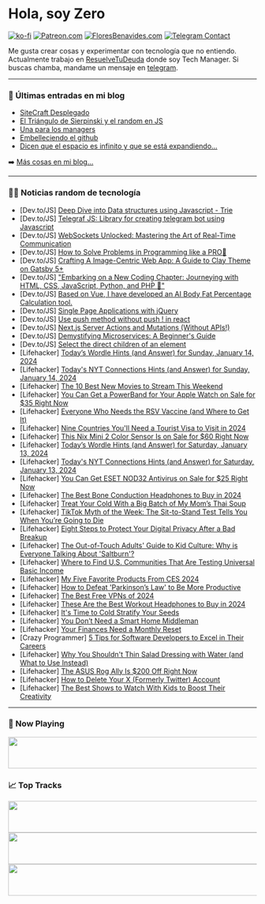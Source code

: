 # Hola, soy Zero

[![ko-fi](https://ko-fi.com/img/githubbutton_sm.svg)](https://ko-fi.com/J3J4N0LUK)
[![Patreon.com](https://img.shields.io/endpoint.svg?url=https%3A%2F%2Fshieldsio-patreon.vercel.app%2Fapi%3Fusername%3Dzerodragon%26type%3Dpatrons&style=for-the-badge)](https://patreon.com/zerodragon)
[![FloresBenavides.com](https://img.shields.io/website?down_message=oops&label=MiBlog&style=for-the-badge&up_message=online&url=https%3A%2F%2Ffloresbenavides.com)](https://floresbenavides.com)
[![Telegram Contact](https://img.shields.io/badge/escr%C3%ADbeme-ZeroDragon-%2326A5E4?style=for-the-badge&logo=telegram)](https://t.me/zerodragon)

Me gusta crear cosas y experimentar con tecnología que no entiendo.
Actualmente trabajo en [ResuelveTuDeuda](http://github.com/resuelve) donde soy Tech Manager.
Si buscas chamba, mandame un mensaje en [telegram](https://t.me/zerodragon).

---

### 📕 Últimas entradas en mi blog
<!-- BLOG-POST-LIST:START -->
- [SiteCraft Desplegado](https://floresbenavides.com/sitecraft-desplegado/)
- [El Triángulo de Sierpinski y el random en JS](https://floresbenavides.com/el-triangulo-de-sierpinski-y-el-random-en-js/)
- [Una para los managers](https://floresbenavides.com/una-para-los-managers/)
- [Embelleciendo el github](https://floresbenavides.com/embelleciendo-el-github/)
- [Dicen que el espacio es infinito y que se está expandiendo…](https://floresbenavides.com/dicen-que-el-espacio-es-infinito-y-que-se-esta-expandiendo/)
<!-- BLOG-POST-LIST:END -->

➡️ [Más cosas en mi blog...](https://floresbenavides.com)

---

### 👨‍💻 Noticias random de tecnología
<!-- TECH-POSTS:START -->
- [Dev.to/JS] [Deep Dive into Data structures using Javascript - Trie](https://dev.to/humblecoder00/deep-dive-into-data-structures-using-javascript-trie-1i3l)
- [Dev.to/JS] [Telegraf JS: Library for creating telegram bot using Javascript](https://dev.to/hoomehrsanatkar/telegrafjs-library-for-creating-telegram-bot-with-javascript-ek6)
- [Dev.to/JS] [WebSockets Unlocked: Mastering the Art of Real-Time Communication](https://dev.to/raunakgurud09/websockets-unlocked-mastering-the-art-of-real-time-communication-2lnj)
- [Dev.to/JS] [How to Solve Problems in Programming like a PRO🦾](https://dev.to/codewithshahan/how-to-solve-problems-in-programming-beginners-guide-420d)
- [Dev.to/JS] [Crafting A Image-Centric Web App: A Guide to Clay Theme on Gatsby 5+](https://dev.to/travisl/crafting-a-image-centric-web-app-a-guide-to-clay-theme-on-gatsby-5-ep5)
- [Dev.to/JS] [&quot;Embarking on a New Coding Chapter: Journeying with HTML, CSS, JavaScript, Python, and PHP 🚀&quot;](https://dev.to/fomal7070/embarking-on-a-new-coding-chapter-journeying-with-html-css-javascript-python-and-php--5bh3)
- [Dev.to/JS] [Based on Vue, I have developed an AI Body Fat Percentage Calculation tool.](https://dev.to/lesliele/based-on-vue-i-have-developed-an-ai-body-fat-percentage-calculation-tool-51fa)
- [Dev.to/JS] [Single Page Applications with jQuery](https://dev.to/jstag/single-page-applications-with-jquery-1bfh)
- [Dev.to/JS] [Use push method without push ! in react](https://dev.to/manojconcept/use-push-method-without-push-in-react-5feo)
- [Dev.to/JS] [Next.js Server Actions and Mutations &lpar;Without APIs!&rpar;](https://dev.to/mohammedpoolwala/nextjs-server-actions-and-mutations-without-apis-4e7n)
- [Dev.to/JS] [Demystifying Microservices: A Beginner&#39;s Guide](https://dev.to/aswanth6000/demystifying-microservices-a-beginners-guide-11kp)
- [Dev.to/JS] [Select the direct children of an element](https://dev.to/phuocng/select-the-direct-children-of-an-element-3bcc)
- [Lifehacker] [Today’s Wordle Hints &lpar;and Answer&rpar; for Sunday, January 14, 2024](https://lifehacker.com/entertainment/wordle-answer-today-january-14-2024)
- [Lifehacker] [Today&#39;s NYT Connections Hints &lpar;and Answer&rpar; for Sunday, January 14, 2024](https://lifehacker.com/entertainment/nyt-connections-answer-today-january-14-2024)
- [Lifehacker] [The 10 Best New Movies to Stream This Weekend](https://lifehacker.com/entertainment/best-new-movies-stream-this-weekend)
- [Lifehacker] [You Can Get a PowerBand for Your Apple Watch on Sale for $35 Right Now](https://lifehacker.com/tech/powerband-apple-watch-sale)
- [Lifehacker] [Everyone Who Needs the RSV Vaccine &lpar;and Where to Get It&rpar;](https://lifehacker.com/health/where-to-get-rsv-vaccine)
- [Lifehacker] [Nine Countries You&#39;ll Need a Tourist Visa to Visit in 2024](https://lifehacker.com/travel/these-countries-require-a-tourist-visa-for-travel-from-the-united-states)
- [Lifehacker] [This Nix Mini 2 Color Sensor Is on Sale for $60 Right Now](https://lifehacker.com/nix-color-sensor-sale)
- [Lifehacker] [Today’s Wordle Hints &lpar;and Answer&rpar; for Saturday, January 13, 2024](https://lifehacker.com/entertainment/wordle-answer-today-january-13-2024)
- [Lifehacker] [Today&#39;s NYT Connections Hints &lpar;and Answer&rpar; for Saturday, January 13, 2024](https://lifehacker.com/entertainment/nyt-connections-answer-today-january-13-2024)
- [Lifehacker] [You Can Get ESET NOD32 Antivirus on Sale for $25 Right Now](https://lifehacker.com/tech/eset-antivirus-sale)
- [Lifehacker] [The Best Bone Conduction Headphones to Buy in 2024](https://lifehacker.com/tech/best-bone-conduction-headphones-for-running-swimming)
- [Lifehacker] [Treat Your Cold With a Big Batch of My Mom’s Thai Soup](https://lifehacker.com/food-drink/make-my-moms-thai-jok-rice-porridge-recipe)
- [Lifehacker] [TikTok Myth of the Week: The Sit-to-Stand Test Tells You When You’re Going to Die](https://lifehacker.com/health/tiktok-myth-sit-stand-test-tells-when-youre-going-to-die)
- [Lifehacker] [Eight Steps to Protect Your Digital Privacy After a Bad Breakup](https://lifehacker.com/tech/how-to-protect-your-online-privacy-after-a-breakup)
- [Lifehacker] [The Out-of-Touch Adults&#39; Guide to Kid Culture: Why is Everyone Talking About &#39;Saltburn&#39;?](https://lifehacker.com/entertainment/whats-the-deal-with-saltburn-out-of-touch-adults-guide-kid-culture)
- [Lifehacker] [Where to Find U.S. Communities That Are Testing Universal Basic Income](https://lifehacker.com/money/where-to-find-us-communities-offering-universal-basic-income)
- [Lifehacker] [My Five Favorite Products From CES 2024](https://lifehacker.com/tech/my-five-favorite-products-from-ces-2024)
- [Lifehacker] [How to Defeat &#39;Parkinson’s Law&#39; to Be More Productive](https://lifehacker.com/work/what-is-parkinsons-law)
- [Lifehacker] [The Best Free VPNs of 2024](https://lifehacker.com/tech/the-best-free-vpns)
- [Lifehacker] [These Are the Best Workout Headphones to Buy in 2024](https://lifehacker.com/tech/best-headphones-for-working-out)
- [Lifehacker] [It&#39;s Time to Cold Stratify Your Seeds](https://lifehacker.com/home/how-to-cold-stratify-seeds-indoors)
- [Lifehacker] [You Don’t Need a Smart Home Middleman](https://lifehacker.com/tech/why-you-dont-need-a-smart-tech-middleman)
- [Lifehacker] [Your Finances Need a Monthly Reset](https://lifehacker.com/money/monthly-money-reset)
- [Crazy Programmer] [5 Tips for Software Developers to Excel in Their Careers](https://www.thecrazyprogrammer.com/2024/01/tips-for-software-developers-to-excel-in-their-careers.html)
- [Lifehacker] [Why You Shouldn&#39;t Thin Salad Dressing with Water &lpar;and What to Use Instead&rpar;](https://lifehacker.com/food-drink/how-to-thin-salad-dressing)
- [Lifehacker] [The ASUS Rog Ally Is $200 Off Right Now](https://lifehacker.com/entertainment/asus-rog-ally-sale-at-best-buy)
- [Lifehacker] [How to Delete Your X &lpar;Formerly Twitter&rpar; Account](https://lifehacker.com/how-to-delete-your-twitter-account-when-youve-had-enoug-1848798491)
- [Lifehacker] [The Best Shows to Watch With Kids to Boost Their Creativity](https://lifehacker.com/entertainment/best-shows-boost-kids-creativity)<!-- TECH-POSTS:END -->

---

### 🎵 Now Playing
<a href="https://spotify-now-playing-dun.vercel.app/now-playing?open"><img src="https://spotify-now-playing-dun.vercel.app/now-playing" width="540" height="64"></a>

### 📈 Top Tracks
<a href="https://spotify-now-playing-dun.vercel.app/top-tracks?i=1&open"><img src="https://spotify-now-playing-dun.vercel.app/top-tracks?i=1" width="540" height="64"></a>
<a href="https://spotify-now-playing-dun.vercel.app/top-tracks?i=2&open"><img src="https://spotify-now-playing-dun.vercel.app/top-tracks?i=2" width="540" height="64"></a>
<a href="https://spotify-now-playing-dun.vercel.app/top-tracks?i=3&open"><img src="https://spotify-now-playing-dun.vercel.app/top-tracks?i=3" width="540" height="64"></a>
